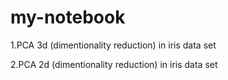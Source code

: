 # my-notebook
1.PCA 3d (dimentionality reduction) in iris data set


2.PCA 2d (dimentionality reduction) in iris data set
